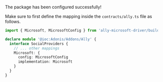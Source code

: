 The package has been configured successfully!

Make sure to first define the mapping inside the `contracts/ally.ts` file as follows.

```ts
import { Microsoft, MicrosoftConfig } from 'ally-microsoft-driver/build/standalone'

declare module '@ioc:Adonis/Addons/Ally' {
  interface SocialProviders {
    // ... other mappings
    Microsoft: {
      config: MicrosoftConfig
      implementation: Microsoft
    }
  }
}
```
